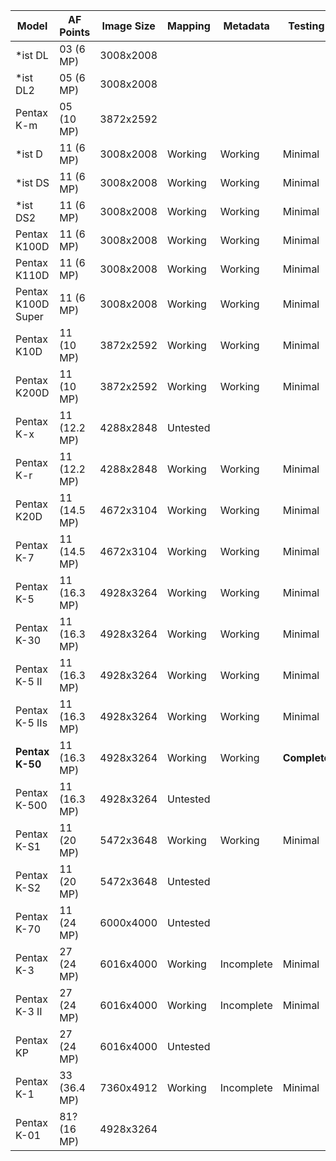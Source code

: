 | Model              | AF Points    | Image Size | Mapping  | Metadata   | Testing      |
|--------------------|--------------|------------|----------|------------|--------------|
| *ist DL            | 03 (6 MP)    | 3008x2008  |          |            |              |
| *ist DL2           | 05 (6 MP)    | 3008x2008  |          |            |              |
| Pentax K-m         | 05 (10 MP)   | 3872x2592  |          |            |              |
| *ist D             | 11 (6 MP)    | 3008x2008  | Working  | Working    | Minimal      |
| *ist DS            | 11 (6 MP)    | 3008x2008  | Working  | Working    | Minimal      |
| *ist DS2           | 11 (6 MP)    | 3008x2008  | Working  | Working    | Minimal      |
| Pentax K100D       | 11 (6 MP)    | 3008x2008  | Working  | Working    | Minimal      |
| Pentax K110D       | 11 (6 MP)    | 3008x2008  | Working  | Working    | Minimal      |
| Pentax K100D Super | 11 (6 MP)    | 3008x2008  | Working  | Working    | Minimal      |
| Pentax K10D        | 11 (10 MP)   | 3872x2592  | Working  | Working    | Minimal      |
| Pentax K200D       | 11 (10 MP)   | 3872x2592  | Working  | Working    | Minimal      |
| Pentax K-x         | 11 (12.2 MP) | 4288x2848  | Untested |            |              |
| Pentax K-r         | 11 (12.2 MP) | 4288x2848  | Working  | Working    | Minimal      |
| Pentax K20D        | 11 (14.5 MP) | 4672x3104  | Working  | Working    | Minimal      |
| Pentax K-7         | 11 (14.5 MP) | 4672x3104  | Working  | Working    | Minimal      |
| Pentax K-5         | 11 (16.3 MP) | 4928x3264  | Working  | Working    | Minimal      |
| Pentax K-30        | 11 (16.3 MP) | 4928x3264  | Working  | Working    | Minimal      |
| Pentax K-5 II      | 11 (16.3 MP) | 4928x3264  | Working  | Working    | Minimal      |
| Pentax K-5 IIs     | 11 (16.3 MP) | 4928x3264  | Working  | Working    | Minimal      |
| **Pentax K-50**    | 11 (16.3 MP) | 4928x3264  | Working  | Working    | **Complete** |
| Pentax K-500       | 11 (16.3 MP) | 4928x3264  | Untested |            |              |
| Pentax K-S1        | 11 (20 MP)   | 5472x3648  | Working  | Working    | Minimal      |
| Pentax K-S2        | 11 (20 MP)   | 5472x3648  | Untested |            |              |
| Pentax K-70        | 11 (24 MP)   | 6000x4000  | Untested |            |              |
| Pentax K-3         | 27 (24 MP)   | 6016x4000  | Working  | Incomplete | Minimal      |
| Pentax K-3 II      | 27 (24 MP)   | 6016x4000  | Working  | Incomplete | Minimal      |
| Pentax KP          | 27 (24 MP)   | 6016x4000  | Untested |            |              |
| Pentax K-1         | 33 (36.4 MP) | 7360x4912  | Working  | Incomplete | Minimal      |
| Pentax K-01        | 81? (16 MP)  | 4928x3264  |          |            |              |
